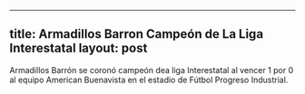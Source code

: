 -----
title: Armadillos Barron Campeón de La Liga Interestatal
layout: post
----

Armadillos Barrón se coronó campeón dea liga Interestatal al vencer 1 por 0 al equipo American Buenavista en el estadio de Fútbol Progreso Industrial.